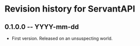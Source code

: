 # Revision history for ServantAPI

## 0.1.0.0 -- YYYY-mm-dd

* First version. Released on an unsuspecting world.
